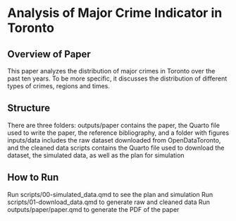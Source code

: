 # Analysis of Major Crime Indicator in Toronto

## Overview of Paper
This paper analyzes the distribution of major crimes in Toronto over the past ten years. To be more specific, it discusses the distribution of different types of crimes, regions and times.

## Structure
There are three folders:
outputs/paper contains the paper, the Quarto file used to write the paper, the reference bibliography, and a folder with figures
inputs/data includes the raw dataset downloaded from OpenDataToronto, and the cleaned data
scripts contains the Quarto file used to download the dataset, the simulated data, as well as the plan for simulation

## How to Run
Run scripts/00-simulated_data.qmd to see the plan and simulation
Run scripts/01-download_data.qmd to generate raw and cleaned data
Run outputs/paper/paper.qmd to generate the PDF of the paper